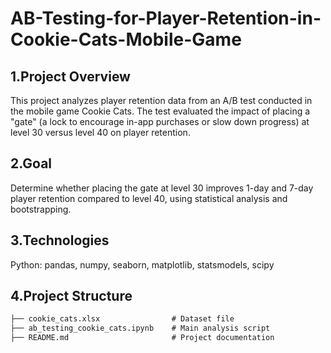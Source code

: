 # AB-Testing-for-Player-Retention-in-Cookie-Cats-Mobile-Game

## 1.Project Overview
This project analyzes player retention data from an A/B test conducted in the mobile game Cookie Cats. The test evaluated the impact of placing a "gate" (a lock to encourage in-app purchases or slow down progress) at level 30 versus level 40 on player retention.

## 2.Goal
Determine whether placing the gate at level 30 improves 1-day and 7-day player retention compared to level 40, using statistical analysis and bootstrapping.

## 3.Technologies
Python: pandas, numpy, seaborn, matplotlib, statsmodels, scipy

## 4.Project Structure
````markdown
├── cookie_cats.xlsx                # Dataset file 
├── ab_testing_cookie_cats.ipynb    # Main analysis script
├── README.md                       # Project documentation



